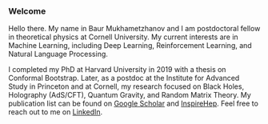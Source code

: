 ### Welcome

Hello there. My name in Baur Mukhametzhanov and I am postdoctoral fellow in theoretical physics at Cornell University. My current interests are in Machine Learning, including Deep Learning, Reinforcement Learning, and Natural Language Processing.

I completed my PhD at Harvard University in 2019 with a thesis on Conformal Bootstrap. Later, as a postdoc at the Institute for Advanced Study in Princeton and at Cornell, my research focused on Black Holes, Holography (AdS/CFT), Quantum Gravity, and Random Matrix Theory. My publication list can be found on [Google Scholar](https://scholar.google.com/citations?user=dyZ8C6UAAAAJ&hl=en&oi=sra) and [InspireHep](https://inspirehep.net/authors/1230996?ui-citation-summary=true). Feel free to reach out to me on [LinkedIn](https://www.linkedin.com/in/baur-mukhamet/).

<!--
**baur-mukhamet/baur-mukhamet** is a ✨ _special_ ✨ repository because its `README.md` (this file) appears on your GitHub profile.

Here are some ideas to get you started:

- 🔭 I’m currently working on ...
- 🌱 I’m currently learning ...
- 👯 I’m looking to collaborate on ...
- 🤔 I’m looking for help with ...
- 💬 Ask me about ...
- 📫 How to reach me: ...
- 😄 Pronouns: ...
- ⚡ Fun fact: ...
-->
